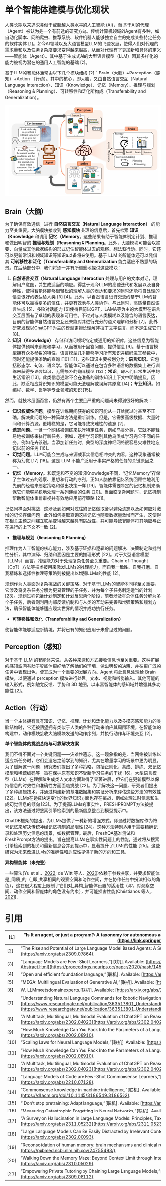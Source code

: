 # 单个智能体建模与优化现状

人类长期以来追求类似于或超越人类水平的人工智能 (AI)，而 基于AI的代理（Agent）被认为是一个有前途的研究方向。传统计算机领域的Agent有多种，如自动化脚本、网络爬虫、推荐系统、软件机器人能够独立自主的完成某些特定任务的软件实体 \[1\]。如今AI领域以及大语言模型LLM的飞速发展，使得人们对代理的需求量和以及任务复杂度要求变得越来越高，从而对代理有了更加新和具体的定义——智能体（Agent）。其中基于生成式AI的大型语言模型（LLM）因其多样化的能力被视为潜在的通用人工智能的基础 \[2\]。

基于LLM的智能体通常由以下几个模块组成 \[2\]：Brain（大脑）+Perception（感知）+Action （行动）。其中的核心，即大脑，又由自然语言交互（Natural Language Interaction）、知识（Knowledge）、记忆（Memory）、推理与规划（Reasoning & Planning）、可转移性和泛化所构成（Transferability and Generalization）。

![1733669360526](image/Agent/1733669360526.png)

## **Brain（大脑）**

为了确保有效通信，进行 **自然语言交互（Natural Language Interaction）** 的能力至关重要。大脑模块接收到 **感知模块** 处理的信息后，首先检索 **知识（Knowledge** 和调用 **记忆（Memory**。这些结果有助于智能体制定计划、推理和做出明智的 **推理与规划（Reasoning & Planning**。此外，大脑模块可能会以摘要、向量或其他数据结构的形式记住智能体过去的观察、想法和行动。同时，它还可以更新常识和领域知识等知识a以备将来使用。基于 LLM 的智能体还可以凭借其 **可转移性和泛化（Transferability and Generalization** 能力适应不熟悉的场景。在后续部分中，我们将逐一并有所侧重地探讨这些模块：

1. **自然语言交互（Natural Language Interaction** 处理与用户的文本对话，理解用户意图，并生成适当的响应。得益于现今LLM的高速迭代和发展以及自身特性，使得智能体能够很轻松的理解人类的表达和要求的同时还能将自处理的信息很好的表达给人类 \[3\] \[4\]。此外，以自然语言进行交流的基于LLM的智能体可以赢得更多的信任，并更有效地与人类协作。与此同时，高质量自然语言生成 \[5\]、多轮对话能力 \[6\]使得目前以GPT，LAMA等为主的大模型在语言交互层面有了卓越的表现和可用性。不过对与人类模糊以及隐含的语言表达，目前的智能体自然语言交互还未能对其进行充分的语义理解和分析 \[7\]，此外研究发现以ChatGPT为主的模型更擅长理解非拉丁文字语言，而不是生成它们 \[8\]。
2. **知识（Knowledge）** 存储和访问领域特定或通用的知识库，这些信息为智能体提供预料来训练和学习，从而被用于回答问题、提供信息 \[9\]。基于语言模型拥有众多参数的特性，语言模型几乎能够学习所有知识并编码进其参数中，同时还能提供准确的查询 \[10\] \[11\]，这些知识主要被划分为：**语言知识**。它包括形态学、句法、语义学。智能体可以通过在包含多种语言的数据集上进行训练来获得多语言知识，无需额外的翻译模型 \[12\]；**常识**。即人们日常生活中的生活常识 \[13\]。此类信息通常不会在准备的训练知识上下文中明确提及。因此，缺乏相应常识知识的模型可能无法理解或误解其原意 \[14\]；**专业知识**。如编程、数学、医学等专业领域的知识 \[15\]。

然而，就技术层面而言，仍然有两个主要且严重的问题尚未得到很好的解决：

- **知识权威性问题**。模型在训练期间获得的知识可能从一开始就过时甚至不正确。解决此问题的一种简单方法是重新训练。但是，它需要高级数据、大量时间和计算资源。更糟糕的是，它可能导致灾难性的遗忘 \[2\]。
- **遗忘问题**。一旦一个网络被训练来执行特定任务，例如鸟类分类，它就不能轻易地被训练来执行新任务，例如，逐步学习识别其他鸟类或学习完全不同的任务，例如花卉识别。当添加新任务时，典型的深度神经网络很容易灾难性地忘记以前的任务 \[16\]。
- **幻觉问题**。LLM可能会生成与来源或事实信息相冲突的内容，这种现象通常被称为幻觉 \[17\] \[18\]。这是 LLM 不能广泛用于事实严格的任务的关键原因之一。
- **记忆（Memory**。和既定和不变的知识Knowledge不同，“记忆Memory”存储了主体过去的观察、思想和行动的序列，正如人脑依靠记忆系统回顾性地利用先前的经验来制定策略和做出决策一样 \[19\]，智能体需要特定的记忆机制来确保它们能够熟练地处理一系列连续的任务 \[20\]。当面临复杂问题时，记忆机制帮助智能体重新审视并有效地应用前行策略 \[21\]。

记忆同样面对挑战，这涉及到如何对过往的记忆做取舍以避免遗忘以及如何应对激增的记忆存储问题，此外如何提取查询这些记忆也随着数据量激增而产生，这使得在相关主题之间建立联系变得越来越具有挑战性，并可能导致智能体将其响应与正在进行的上下文不一致 \[2\]。

-  **推理与规划（Reasoning & Planning）**

推理作为人工智能的核心能力，涉及基于证据和逻辑的问题解决、决策制定和批判性分析，其中演绎、归纳和溯因是主要的推理形式 \[22\]。对于大型语言模型（LLMs）而言，推理能力对于处理复杂任务至关重要。Chain-of-Thought（CoT）方法等技术被用来激发LLMs的推理能力，而自我一致性、自我打磨、自我精炼和选择性推理等策略则被提出以增强LLMs的性能 \[2\]。

规划作为人类面对复杂挑战的关键策略，对于基于LLMs的智能体同样至关重要，它涉及将复杂任务分解为更易管理的子任务，并为每个子任务制定适当的计划 \[23\]。规划过程包括计划制定和计划反思两个阶段，前者涉及将总体任务分解为多个子任务，后者则利用内部反馈机制和与人类的互动来完善和增强策略和规划方法，确保智能体能够适应现实世界的情况并成功执行任务。

- **可转移性和泛化（Transferability and Generalization）**

使智能体能够适应新情境，并将已有的知识应用于未曾见过的问题。

## **Perception（感知）**

对于基于 LLM 的智能体来说，从各种来源和方式接收信息也至关重要。这种扩展的感知空间有助于智能体更好地了解他们的环境，做出明智的决策，并在更广泛的任务中表现出色，使其成为一个重要的发展方向。Agent 将此信息处理给 Brain 模块，以便通过 perception 模块进行处理。文本、视觉和听觉输入。其他可能的输入形式，例如触觉反馈、手势和 3D 地图，以丰富智能体的感知域并增强其多功能性 \[2\]。

## **Action（行动）**

当一个主体拥有具有知识、记忆、推理、计划和泛化能力以及多模态感知能力的类脑结构时，它还被期望拥有类似于人类的各种行动来响应其周围环境。在智能体的构建中，动作模块接收大脑模块发送的动作序列，并执行动作与环境交互 \[2\]。

**单个智能体的挑战总结与可靠解决方案**

我们不得不面对一个关键问题——灾难性遗忘。这一现象指的是，当网络被训练以适应新任务时，它们会遗忘之前学到的知识，尤其在增量学习的场景中更为明显。为了缓解这一问题，研究者们提出了多种策略，包括正则化、集成、排练、双记忆模型和稀疏编码等，旨在保护原有知识不受新学习任务的干扰 \[16\]。大型语言模型（LLMs）在理解和生成类人文本方面取得了显著进展，但它们在更新模型以保持信息的时效性和准确性方面面临挑战 \[22\]。为了解决这一问题，研究者们提出了多种编辑技术，并通过构建新的基准数据集和实证分析来评估这些方法的有效性 \[22\]。LLMs在适应快速变化的世界知识方面也存在挑战，例如处理过时信息和生成幻觉信息的倾向 \[23\]。为了提高LLMs的事实性，FRESHPROMPT方法被提出，该方法通过将搜索引擎检索到的最新信息整合到模型提示中。

ChatDB框架的提出，为LLMs提供了一种新的增强方式，即通过将数据库作为符号记忆来解决传统神经记忆机制的局限性 \[24\]。这种方法特别适用于需要精确记录和处理历史信息的场景，如数据管理。最后，FreshQA基准测试和FreshPrompt方法的提出，旨在提高LLMs在事实性问题上的性能，通过将从搜索引擎检索到的相关和最新信息合并到提示中，显著提升了LLMs的性能 \[25\]。这些研究为未来改进LLMs的准确性和适应性提供了新的方向和工具。

**异构智能体（未完整）**

一些算法(Yu et al.，[2022](https://arxiv.org/html/2304.09870v2/#bib.bib65); de Witt 等人，[2020](https://arxiv.org/html/2304.09870v2/#bib.bib12))依赖于参数共享，并要求智能体是_同质_的（_即_共享相同的观察空间和动作空间，并在协作任务中扮演相似的角色），这在很大程度上限制了它们对_异构_智能体设置的适用性（_即_，对观察空间、动作空间和智能体的角色没有约束），并可能损害性能(Christianos 等人，[2021](https://arxiv.org/html/2304.09870v2/#bib.bib10)).

# 引用

| \[1\]  | “Is It an agent, or just a program?: A taxonomy for autonomous agents,”\[联机\]. Available: [https://link.springer.com/chapter/10.1007/bfb0013570](https://link.springer.com/chapter/10.1007/bfb0013570).                                                                                                                                                                                             |
| ------ | ---------------------------------------------------------------------------------------------------------------------------------------------------------------------------------------------------------------------------------------------------------------------------------------------------------------------------------------------------------------------------------------------------- |
| \[2\]  | “The Rise and Potential of Large Language Model Based Agents: A Survey,”\[联机\]. Available: [https://arxiv.org/abs/2309.07864](https://arxiv.org/abs/2309.07864).                                                                                                                                                                                                                                    |
| \[3\]  | “Language Models are Few-Shot Learners,”\[联机\]. Available: [https://proceedings.neurips.cc/paper/2020/hash/1457c0d6bfcb4967418bfb8ac142f64a-Abstract.html](https://proceedings.neurips.cc/paper/2020/hash/1457c0d6bfcb4967418bfb8ac142f64a-Abstract.html).                                                                                                                                          |
| \[4\]  | “Open and efficient foundation language,”\[联机\]. Available: [https://arxiv.org/abs/2302.13971](https://arxiv.org/abs/2302.13971).                                                                                                                                                                                                                                                                   |
| \[5\]  | “MEGA: Multilingual Evaluation of Generative AI,”\[联机\]. Available: [https://arxiv.org/abs/2303.12528](https://arxiv.org/abs/2303.12528).                                                                                                                                                                                                                                                           |
| \[6\]  | W. LLMmeetsdomainexperts.\[联机\]. Available: [https://arxiv.org/abs/2304.04370](https://arxiv.org/abs/2304.04370).                                                                                                                                                                                                                                                                                     |
| \[7\]  | “Understanding Natural Language Commands for Robotic Navigation and Mobile Manipulation,”\[联机\]. Available: [https://www.researchgate.net/publication/363512801_Understanding_Natural_Language_Commands_for_Robotic_Navigation_and_Mobile_Manipulation](https://www.researchgate.net/publication/363512801_Understanding_Natural_Language_Commands_for_Robotic_Navigation_and_Mobile_Manipulation). |
| \[8\]  | “A Multitask, Multilingual, Multimodal Evaluation of ChatGPT on Reasoning, Hallucination, and Interactivity,”\[联机\]. Available: [https://arxiv.org/abs/2302.04023](https://arxiv.org/abs/2302.04023).                                                                                                                                                                                               |
| \[9\]  | “How Much Knowledge Can You Pack Into the Parameters of a Language Model,”\[联机\]. Available: [https://arxiv.org/abs/2002.08910](https://arxiv.org/abs/2002.08910).                                                                                                                                                                                                                                  |
| \[10\] | “Scaling Laws for Neural Language Models,”\[联机\]. Available: [https://arxiv.org/abs/2001.08361](https://arxiv.org/abs/2001.08361).                                                                                                                                                                                                                                                                  |
| \[11\] | “How Much Knowledge Can You Pack Into the Parameters of a Language Model,”\[联机\]. Available: [https://arxiv.org/abs/2002.08910](https://arxiv.org/abs/2002.08910).                                                                                                                                                                                                                                  |
| \[12\] | “A Multitask, Multilingual, Multimodal Evaluation of ChatGPT on Reasoning, Hallucination, and Interactivity,”\[联机\]. Available: [https://arxiv.org/abs/2302.04023](https://arxiv.org/abs/2302.04023).                                                                                                                                                                                               |
| \[13\] | “Language Models of Code are Few-Shot Commonsense Learners,”\[联机\]. Available: [https://arxiv.org/abs/2210.07128](https://arxiv.org/abs/2210.07128).                                                                                                                                                                                                                                                |
| \[14\] | “Commonsense knowledge in machine intelligence,”\[联机\]. Available: [https://dl.acm.org/doi/10.1145/3186549.3186562](https://dl.acm.org/doi/10.1145/3186549.3186562).                                                                                                                                                                                                                                |
| \[15\] | “ Don’t stop pretraining: Adapt language,”\[联机\]. Available: [https://arxiv.org/abs/2004.10964](https://arxiv.org/abs/2004.10964).                                                                                                                                                                                                                                                                 |
| \[16\] | “Measuring Catastrophic Forgetting in Neural Networks,”\[联机\]. Available: [https://arxiv.org/abs/1708.02072](https://arxiv.org/abs/1708.02072).                                                                                                                                                                                                                                                     |
| \[17\] | “A Survey on Hallucination in Large Language Models: Principles, Taxonomy, Challenges, and Open Questions,”\[联机\]. Available: [https://arxiv.org/abs/2311.05232](https://arxiv.org/abs/2311.05232).                                                                                                                                                                                                 |
| \[18\] | “Large Language Models Can Be Easily Distracted by Irrelevant Context,”\[联机\]. Available: [https://arxiv.org/abs/2302.00093](https://arxiv.org/abs/2302.00093).                                                                                                                                                                                                                                     |
| \[19\] | “Reconsolidation of human memory: brain mechanisms and clinical relevance,”\[联机\]. Available: [https://pubmed.ncbi.nlm.nih.gov/24755493/](https://pubmed.ncbi.nlm.nih.gov/24755493/).                                                                                                                                                                                                               |
| \[20\] | “Walking Down the Memory Maze: Beyond Context Limit through Interactive Reading,”\[联机\]. Available: [https://arxiv.org/abs/2310.05029](https://arxiv.org/abs/2310.05029).                                                                                                                                                                                                                           |
| \[21\] | “Empowering Private Tutoring by Chaining Large Language Models,”\[联机\]. Available: [https://arxiv.org/abs/2309.08112](https://arxiv.org/abs/2309.08112).                                                                                                                                                                                                                                            |
